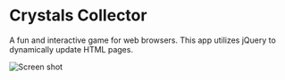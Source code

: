 # Crystals Collector
A fun and interactive game for web browsers. This app utilizes jQuery to dynamically update HTML pages.


![Screen shot
](https://user-images.githubusercontent.com/18710611/52099192-2e1a9580-25a0-11e9-9b19-e23dd9ec5678.png)
